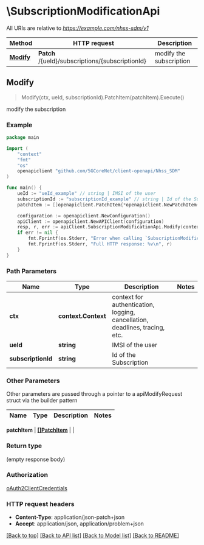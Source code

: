 # \SubscriptionModificationApi

All URIs are relative to *https://example.com/nhss-sdm/v1*

Method | HTTP request | Description
------------- | ------------- | -------------
[**Modify**](SubscriptionModificationApi.md#Modify) | **Patch** /{ueId}/subscriptions/{subscriptionId} | modify the subscription



## Modify

> Modify(ctx, ueId, subscriptionId).PatchItem(patchItem).Execute()

modify the subscription

### Example

```go
package main

import (
    "context"
    "fmt"
    "os"
    openapiclient "github.com/5GCoreNet/client-openapi/Nhss_SDM"
)

func main() {
    ueId := "ueId_example" // string | IMSI of the user
    subscriptionId := "subscriptionId_example" // string | Id of the Subscription
    patchItem := []openapiclient.PatchItem{*openapiclient.NewPatchItem(*openapiclient.NewPatchOperation(), "Path_example")} // []PatchItem | 

    configuration := openapiclient.NewConfiguration()
    apiClient := openapiclient.NewAPIClient(configuration)
    resp, r, err := apiClient.SubscriptionModificationApi.Modify(context.Background(), ueId, subscriptionId).PatchItem(patchItem).Execute()
    if err != nil {
        fmt.Fprintf(os.Stderr, "Error when calling `SubscriptionModificationApi.Modify``: %v\n", err)
        fmt.Fprintf(os.Stderr, "Full HTTP response: %v\n", r)
    }
}
```

### Path Parameters


Name | Type | Description  | Notes
------------- | ------------- | ------------- | -------------
**ctx** | **context.Context** | context for authentication, logging, cancellation, deadlines, tracing, etc.
**ueId** | **string** | IMSI of the user | 
**subscriptionId** | **string** | Id of the Subscription | 

### Other Parameters

Other parameters are passed through a pointer to a apiModifyRequest struct via the builder pattern


Name | Type | Description  | Notes
------------- | ------------- | ------------- | -------------


 **patchItem** | [**[]PatchItem**](PatchItem.md) |  | 

### Return type

 (empty response body)

### Authorization

[oAuth2ClientCredentials](../README.md#oAuth2ClientCredentials)

### HTTP request headers

- **Content-Type**: application/json-patch+json
- **Accept**: application/json, application/problem+json

[[Back to top]](#) [[Back to API list]](../README.md#documentation-for-api-endpoints)
[[Back to Model list]](../README.md#documentation-for-models)
[[Back to README]](../README.md)

